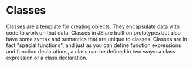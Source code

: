 #  Classes

Classes are a template for creating objects. They encapsulate data with code to work on that data. Classes in JS are built on prototypes but also have some syntax and semantics that are unique to classes.
Classes are in fact "special functions", and just as you can define function expressions and function declarations, a class can be defined in two ways: a class expression or a class declaration.
